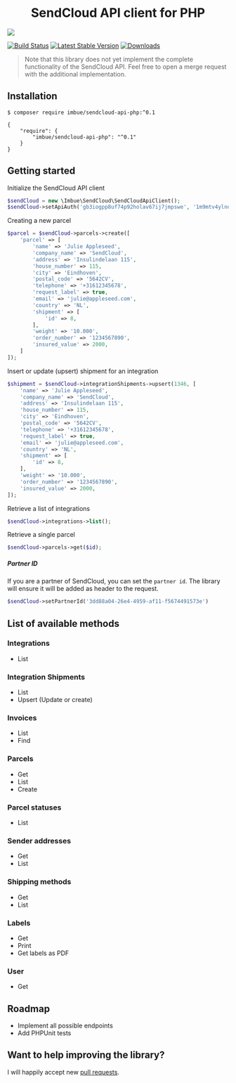 <h1 align="center">SendCloud API client for PHP</h1>

<img src="https://i.imgur.com/8M1YeVx.png" />

[![Build Status](https://travis-ci.org/imbue/sendcloud-api-php.svg?branch=master)](https://travis-ci.org/imbue/sendcloud-api-php)
[![Latest Stable Version](https://poser.pugx.org/imbue/sendcloud-api-php/v/stable)](https://packagist.org/packages/imbue/sendcloud-api-php)
[![Downloads](https://img.shields.io/packagist/dt/imbue/sendcloud-api-php.svg)](https://packagist.org/packages/imbue/sendcloud-api-php)

> Note that this library does not yet implement the complete functionality of the SendCloud API. Feel free to open a merge request with the additional implementation.

## Installation

```
$ composer require imbue/sendcloud-api-php:^0.1

{
    "require": {
        "imbue/sendcloud-api-php": "^0.1"
    }
}
```

## Getting started

Initialize the SendCloud API client

```php
$sendCloud = new \Imbue\SendCloud\SendCloudApiClient();
$sendCloud->setApiAuth('gb3iogpp8uf74p92holav67ij7jmpswe', '1m9mtv4ylnd8fy0xb61ury81pt6xp3fh');
```

Creating a new parcel

```php
$parcel = $sendCloud->parcels->create([
    'parcel' => [
        'name' => 'Julie Appleseed',
        'company_name' => 'SendCloud',
        'address' => 'Insulindelaan 115',
        'house_number' => 115,
        'city' => 'Eindhoven',
        'postal_code' => '5642CV',
        'telephone' => '+31612345678',
        'request_label' => true,
        'email' => 'julie@appleseed.com',
        'country' => 'NL',
        'shipment' => [
            'id' => 8,
        ],
        'weight' => '10.000',
        'order_number' => '1234567890',
        'insured_value' => 2000,
    ]
]);
```

Insert or update (upsert) shipment for an integration

```php
$shipment = $sendCloud->integrationShipments->upsert(1346, [
    'name' => 'Julie Appleseed',
    'company_name' => 'SendCloud',
    'address' => 'Insulindelaan 115',
    'house_number' => 115,
    'city' => 'Eindhoven',
    'postal_code' => '5642CV',
    'telephone' => '+31612345678',
    'request_label' => true,
    'email' => 'julie@appleseed.com',
    'country' => 'NL',
    'shipment' => [
        'id' => 8,
    ],
    'weight' => '10.000',
    'order_number' => '1234567890',
    'insured_value' => 2000,
]);
```

Retrieve a list of integrations

```php
$sendCloud->integrations->list();
```

Retrieve a single parcel
```php
$sendCloud->parcels->get($id);
```

##### Partner ID

If you are a partner of SendCloud, you can set the `partner id`. The library will ensure it will be added as header to the request.

```php
$sendCloud->setPartnerId('3dd88a04-26e4-4959-af11-f5674491573e')
```


## List of available methods

### Integrations
- List

### Integration Shipments
- List
- Upsert (Update or create)

### Invoices
- List
- Find

### Parcels
- Get
- List
- Create

### Parcel statuses
- List

### Sender addresses
- Get
- List

### Shipping methods
- Get
- List

### Labels
- Get
- Print
- Get labels as PDF

### User
- Get


## Roadmap

- Implement all possible endpoints
- Add PHPUnit tests


## Want to help improving the library?

I will happily accept new [pull requests](https://github.com/imbue/sendcloud-api-php/pulls).
